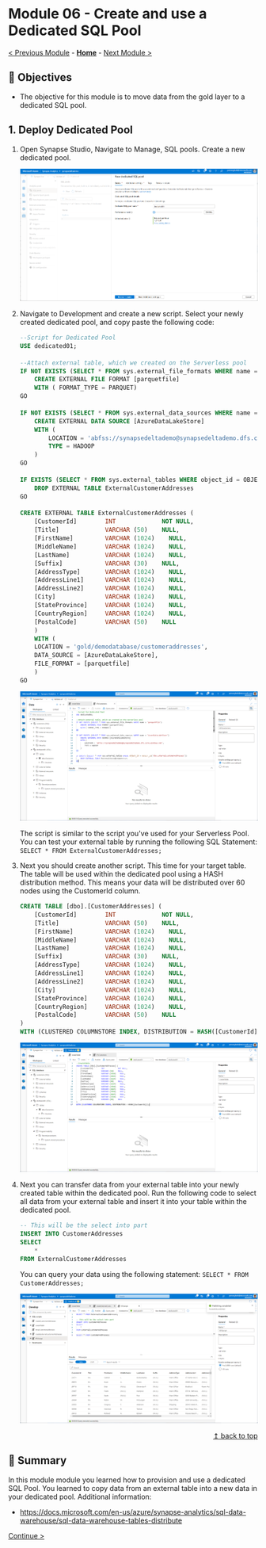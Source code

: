# Module 06 - Create and use a Dedicated SQL Pool

[< Previous Module](../module05/module05.md) - **[Home](../README.md)** - [Next Module >](../module07/module07.md)

## :dart: Objectives

* The objective for this module is to move data from the gold layer to a dedicated SQL pool.

## 1. Deploy Dedicated Pool

1. Open Synapse Studio, Navigate to Manage, SQL pools. Create a new dedicated pool.

    ![Create dedicated pool](../module06/screen01.png)

2. Navigate to Development and create a new script. Select your newly created dedicated pool, and copy paste the following code:

    ```sql
    --Script for Dedicated Pool
    USE dedicated01;

    --Attach external table, which we created on the Serverless pool
    IF NOT EXISTS (SELECT * FROM sys.external_file_formats WHERE name = 'parquetfile') 
        CREATE EXTERNAL FILE FORMAT [parquetfile] 
        WITH ( FORMAT_TYPE = PARQUET)
    GO

    IF NOT EXISTS (SELECT * FROM sys.external_data_sources WHERE name = 'AzureDataLakeStore') 
        CREATE EXTERNAL DATA SOURCE [AzureDataLakeStore] 
        WITH (
            LOCATION = 'abfss://synapsedeltademo@synapsedeltademo.dfs.core.windows.net', 
            TYPE = HADOOP 
        )
    GO

    IF EXISTS (SELECT * FROM sys.external_tables WHERE object_id = OBJECT_ID('dbo.ExternalCustomerAddresses'))
        DROP EXTERNAL TABLE ExternalCustomerAddresses
    GO

    CREATE EXTERNAL TABLE ExternalCustomerAddresses (
        [CustomerId]        INT             NOT NULL,
        [Title]             VARCHAR (50)    NULL,
        [FirstName]         VARCHAR (1024)    NULL,
        [MiddleName]        VARCHAR (1024)    NULL,
        [LastName]          VARCHAR (1024)    NULL,
        [Suffix]            VARCHAR (30)    NULL,
        [AddressType]       VARCHAR (1024)    NULL,
        [AddressLine1]      VARCHAR (1024)    NULL,
        [AddressLine2]      VARCHAR (1024)    NULL,
        [City]              VARCHAR (1024)    NULL,
        [StateProvince]     VARCHAR (1024)    NULL,
        [CountryRegion]     VARCHAR (1024)    NULL,
        [PostalCode]        VARCHAR (50)    NULL
        )
        WITH (
        LOCATION = 'gold/demodatabase/customeraddresses',
        DATA_SOURCE = [AzureDataLakeStore],
        FILE_FORMAT = [parquetfile]
        )
    GO
    ```

    ![Create external table](../module06/screen02.png)

    The script is similar to the script you've used for your Serverless Pool. You can test your external table by running the following SQL Statement: `SELECT * FROM ExternalCustomerAddresses;`

3. Next you should create another script. This time for your target table. The table will be used within the dedicated pool using a HASH distribution method. This means your data will be distributed over 60 nodes using the CustomerId column.

    ```sql
    CREATE TABLE [dbo].[CustomerAddresses] (
        [CustomerId]        INT             NOT NULL,
        [Title]             VARCHAR (50)    NULL,
        [FirstName]         VARCHAR (1024)    NULL,
        [MiddleName]        VARCHAR (1024)    NULL,
        [LastName]          VARCHAR (1024)    NULL,
        [Suffix]            VARCHAR (30)    NULL,
        [AddressType]       VARCHAR (1024)    NULL,
        [AddressLine1]      VARCHAR (1024)    NULL,
        [AddressLine2]      VARCHAR (1024)    NULL,
        [City]              VARCHAR (1024)    NULL,
        [StateProvince]     VARCHAR (1024)    NULL,
        [CountryRegion]     VARCHAR (1024)    NULL,
        [PostalCode]        VARCHAR (50)    NULL
    )
    WITH (CLUSTERED COLUMNSTORE INDEX, DISTRIBUTION = HASH([CustomerId]));
    ```

    ![Create table](../module06/screen03.png)

4. Next you can transfer data from your external table into your newly created table within the dedicated pool. Run the following code to select all data from your external table and insert it into your table within the dedicated pool.

    ```sql
    -- This will be the select into part
    INSERT INTO CustomerAddresses
    SELECT
        *
    FROM ExternalCustomerAddresses
    ```

    You can query your data using the following statement: `SELECT * FROM CustomerAddresses;`

    ![Transfer data](../module06/screen04.png)

<div align="right"><a href="#module-06---dedicated-pool">↥ back to top</a></div>


## :tada: Summary

In this module module you learned how to provision and use a dedicated SQL Pool. You learned to copy data from an external table into a new data in your dedicated pool. Additional information:

- https://docs.microsoft.com/en-us/azure/synapse-analytics/sql-data-warehouse/sql-data-warehouse-tables-distribute

[Continue >](../module07/module07.md)